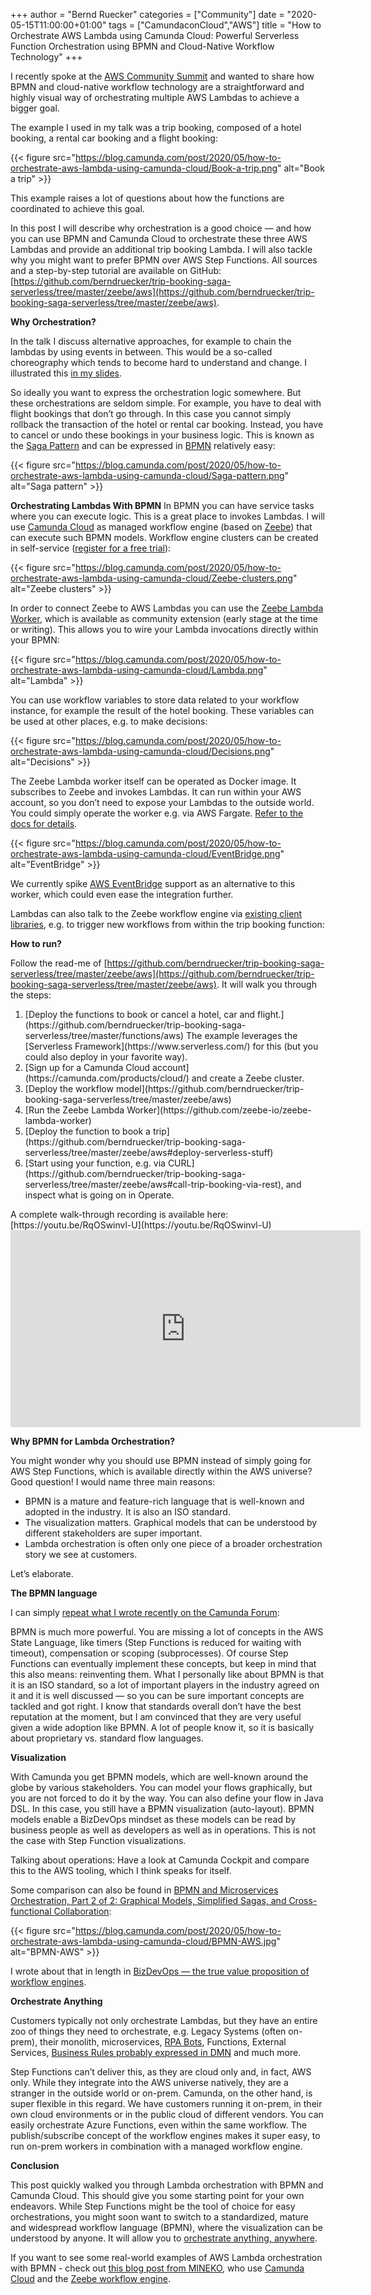 +++
author = "Bernd Ruecker"
categories = ["Community"]
date = "2020-05-15T11:00:00+01:00"
tags = ["CamundaconCloud","AWS"]
title = "How to Orchestrate AWS Lambda using Camunda Cloud: Powerful Serverless Function Orchestration using BPMN and Cloud-Native Workflow Technology"
+++

I recently spoke at the [AWS Community Summit](https://www.comsum.co.uk/) and wanted to share how BPMN and cloud-native workflow technology are a straightforward and highly visual way of orchestrating multiple AWS Lambdas to achieve a bigger goal.

<!--more-->

The example I used in my talk was a trip booking, composed of a hotel booking, a rental car booking and a flight booking:

{{< figure src="https://blog.camunda.com/post/2020/05/how-to-orchestrate-aws-lambda-using-camunda-cloud/Book-a-trip.png" alt="Book a trip" >}}

This example raises a lot of questions about how the functions are coordinated to achieve this goal.

In this post I will describe why orchestration is a good choice — and how you can use BPMN and Camunda Cloud to orchestrate these three AWS Lambdas and provide an additional trip booking Lambda. I will also tackle why you might want to prefer BPMN over AWS Step Functions. All sources and a step-by-step tutorial are available on GitHub: [https://github.com/berndruecker/trip-booking-saga-serverless/tree/master/zeebe/aws](https://github.com/berndruecker/trip-booking-saga-serverless/tree/master/zeebe/aws).

__Why Orchestration?__

In the talk I discuss alternative approaches, for example to chain the lambdas by using events in between. This would be a so-called choreography which tends to become hard to understand and change. I illustrated this [in my slides](https://www.slideshare.net/BerndRuecker/coordination-of-serverless-functions-aws-comsum?ref=https://cdn.embedly.com/widgets/media.html?src=https%3A%2F%2Fwww.slideshare.net%2Fslideshow%2Fembed_code%2Fkey%2FabSaL4MHmoWCvE&display_name=SlideShare&url=https%3A%2F%2Fwww.slideshare.net%2FBerndRuecker%2Fcoordination-of-serverless-functions-aws-comsum&image=https%3A%2F%2Fcdn.slidesharecdn.com%2Fss_thumbnails%2Fcoordinationofserverlessfunctions-awscomsum-200511135038-thumbnail-4.jpg%3Fcb%3D1589225934&key=a19fcc184b9711e1b4764040d3dc5c07&type=text%2Fhtml&schema=slideshare).

So ideally you want to express the orchestration logic somewhere. But these orchestrations are seldom simple. For example, you have to deal with flight bookings that don’t go through. In this case you cannot simply rollback the transaction of the hotel or rental car booking. Instead, you have to cancel or undo these bookings in your business logic. This is known as the [Saga Pattern](https://blog.bernd-ruecker.com/saga-how-to-implement-complex-business-transactions-without-two-phase-commit-e00aa41a1b1b) and can be expressed in [BPMN](https://camunda.com/bpmn/) relatively easy:

{{< figure src="https://blog.camunda.com/post/2020/05/how-to-orchestrate-aws-lambda-using-camunda-cloud/Saga-pattern.png" alt="Saga pattern" >}}

__Orchestrating Lambdas With BPMN__
In BPMN you can have service tasks where you can execute logic. This is a great place to invokes Lambdas. I will use [Camunda Cloud](https://camunda.com/de/products/cloud/) as managed workflow engine (based on [Zeebe](http://zeebe.io/)) that can execute such BPMN models. Workflow engine clusters can be created in self-service ([register for a free trial](https://camunda.com/de/products/cloud/)):

{{< figure src="https://blog.camunda.com/post/2020/05/how-to-orchestrate-aws-lambda-using-camunda-cloud/Zeebe-clusters.png" alt="Zeebe clusters" >}}

In order to connect Zeebe to AWS Lambdas you can use the [Zeebe Lambda Worker](https://github.com/zeebe-io/zeebe-lambda-worker), which is available as community extension (early stage at the time or writing). This allows you to wire your Lambda invocations directly within your BPMN:

{{< figure src="https://blog.camunda.com/post/2020/05/how-to-orchestrate-aws-lambda-using-camunda-cloud/Lambda.png" alt="Lambda" >}}

You can use workflow variables to store data related to your workflow instance, for example the result of the hotel booking. These variables can be used at other places, e.g. to make decisions:

{{< figure src="https://blog.camunda.com/post/2020/05/how-to-orchestrate-aws-lambda-using-camunda-cloud/Decisions.png" alt="Decisions" >}}

The Zeebe Lambda worker itself can be operated as Docker image. It subscribes to Zeebe and invokes Lambdas. It can run within your AWS account, so you don’t need to expose your Lambdas to the outside world. You could simply operate the worker e.g. via AWS Fargate. [Refer to the docs for details](https://github.com/zeebe-io/zeebe-lambda-worker).

{{< figure src="https://blog.camunda.com/post/2020/05/how-to-orchestrate-aws-lambda-using-camunda-cloud/EventBridge.png" alt="EventBridge" >}}

We currently spike [AWS EventBridge](https://aws.amazon.com/de/eventbridge/) support as an alternative to this worker, which could even ease the integration further.

Lambdas can also talk to the Zeebe workflow engine via [existing client libraries](https://docs.zeebe.io/clients/index.html), e.g. to trigger new workflows from within the trip booking function:

<script src="https://gist.github.com/berndruecker/10d3b47878ed8c1bad23eaeb88ed0f9f.js"></script>

__How to run?__

Follow the read-me of [https://github.com/berndruecker/trip-booking-saga-serverless/tree/master/zeebe/aws](https://github.com/berndruecker/trip-booking-saga-serverless/tree/master/zeebe/aws). It will walk you through the steps:
<ol>
<li>[Deploy the functions to book or cancel a hotel, car and flight.](https://github.com/berndruecker/trip-booking-saga-serverless/tree/master/functions/aws) The example leverages the [Serverless Framework](https://www.serverless.com/) for this (but you could also deploy in your favorite way).
<li>[Sign up for a Camunda Cloud account](https://camunda.com/products/cloud/) and create a Zeebe cluster.</li>
<li>[Deploy the workflow model](https://github.com/berndruecker/trip-booking-saga-serverless/tree/master/zeebe/aws)</li>
<li>[Run the Zeebe Lambda Worker](https://github.com/zeebe-io/zeebe-lambda-worker)</li>
<li>[Deploy the function to book a trip](https://github.com/berndruecker/trip-booking-saga-serverless/tree/master/zeebe/aws#deploy-serverless-stuff)</li>
<li>[Start using your function, e.g. via CURL](https://github.com/berndruecker/trip-booking-saga-serverless/tree/master/zeebe/aws#call-trip-booking-via-rest), and inspect what is going on in Operate.</li>
</ol>
A complete walk-through recording is available here: [https://youtu.be/RqOSwinvl-U](https://youtu.be/RqOSwinvl-U)

<iframe width="560" height="315" src="https://www.youtube.com/embed/RqOSwinvl-U" frameborder="0" allow="accelerometer; autoplay; encrypted-media; gyroscope; picture-in-picture" allowfullscreen></iframe>


__Why BPMN for Lambda Orchestration?__

You might wonder why you should use BPMN instead of simply going for AWS Step Functions, which is available directly within the AWS universe? Good question!
I would name three main reasons:
<ul>
<li>BPMN is a mature and feature-rich language that is well-known and adopted in the industry. It is also an ISO standard.</li>
<li>The visualization matters. Graphical models that can be understood by different stakeholders are super important.</li>
<li>Lambda orchestration is often only one piece of a broader orchestration story we see at customers.</li>
</ul>

Let’s elaborate.

__The BPMN language__

I can simply [repeat what I wrote recently on the Camunda Forum](https://forum.camunda.org/t/bpmn-vs-aws-step-function/5460):

BPMN is much more powerful. You are missing a lot of concepts in the AWS State Language, like timers (Step Functions is reduced for waiting with timeout), compensation or scoping (subprocesses). Of course Step Functions can eventually implement these concepts, but keep in mind that this also means: reinventing them. What I personally like about BPMN is that it is an ISO standard, so a lot of important players in the industry agreed on it and it is well discussed — so you can be sure important concepts are tackled and got right. I know that standards overall don’t have the best reputation at the moment, but I am convinced that they are very useful given a wide adoption like BPMN. A lot of people know it, so it is basically about proprietary vs. standard flow languages.

__Visualization__

With Camunda you get BPMN models, which are well-known around the globe by various stakeholders. You can model your flows graphically, but you are not forced to do it by the way. You can also define your flow in Java DSL. In this case, you still have a BPMN visualization (auto-layout). BPMN models enable a BizDevOps mindset as these models can be read by business people as well as developers as well as in operations. This is not the case with Step Function visualizations.

Talking about operations: Have a look at Camunda Cockpit and compare this to the AWS tooling, which I think speaks for itself.

Some comparison can also be found in [BPMN and Microservices Orchestration, Part 2 of 2: Graphical Models, Simplified Sagas, and Cross-functional Collaboration](https://zeebe.io/blog/2018/08/bpmn-microservices-orchestration-part-2-graphical-models/):

{{< figure src="https://blog.camunda.com/post/2020/05/how-to-orchestrate-aws-lambda-using-camunda-cloud/BPMN-AWS.jpg" alt="BPMN-AWS" >}}

I wrote about that in length in [BizDevOps — the true value proposition of workflow engines](https://blog.bernd-ruecker.com/bizdevops-the-true-value-proposition-of-workflow-engines-f342509ba8bb).

__Orchestrate Anything__

Customers typically not only orchestrate Lambdas, but they have an entire zoo of things they need to orchestrate, e.g. Legacy Systems (often on-prem), their monolith, microservices, [RPA Bots](https://blog.bernd-ruecker.com/how-to-benefit-from-robotic-process-automation-rpa-9edc04430afa), Functions, External Services, [Business Rules probably expressed in DMN](https://camunda.com/dmn/) and much more.

Step Functions can’t deliver this, as they are cloud only and, in fact, AWS only. While they integrate into the AWS universe natively, they are a stranger in the outside world or on-prem.
Camunda, on the other hand, is super flexible in this regard. We have customers running it on-prem, in their own cloud environments or in the public cloud of different vendors. You can easily orchestrate Azure Functions, even within the same workflow. The publish/subscribe concept of the workflow engines makes it super easy, to run on-prem workers in combination with a managed workflow engine.

__Conclusion__

This post quickly walked you through Lambda orchestration with BPMN and Camunda Cloud. This should give you some starting point for your own endeavors. While Step Functions might be the tool of choice for easy orchestrations, you might soon want to switch to a standardized, mature and widespread workflow language (BPMN), where the visualization can be understood by anyone. It will allow you to [orchestrate anything, anywhere](https://www.camundacon.com/live/hub/).

If you want to see some real-world examples of AWS Lambda orchestration with BPMN - check out [this blog post from MINEKO](https://blog.camunda.com/post/2020/03/orchestrating-lambdas-using-camunda-cloud/), who use [Camunda Cloud](https://camunda.com/products/cloud/) and the [Zeebe workflow engine](https://zeebe.io/).
